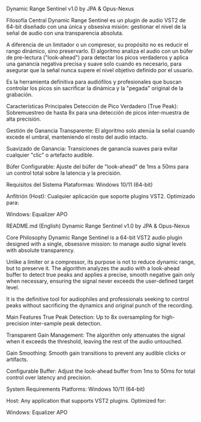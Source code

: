 Dynamic Range Sentinel v1.0 by JPA & Opus-Nexus

Filosofía Central Dynamic Range Sentinel es un plugin de audio VST2 de 64-bit diseñado con una única y obsesiva misión: gestionar el nivel de la señal de audio con una transparencia absoluta.

A diferencia de un limitador o un compresor, su propósito no es reducir el rango dinámico, sino preservarlo. El algoritmo analiza el audio con un búfer de pre-lectura ("look-ahead") para detectar los picos verdaderos y aplica una ganancia negativa precisa y suave solo cuando es necesario, para asegurar que la señal nunca supere el nivel objetivo definido por el usuario.

Es la herramienta definitiva para audiófilos y profesionales que buscan controlar los picos sin sacrificar la dinámica y la "pegada" original de la grabación.

Características Principales Detección de Pico Verdadero (True Peak): Sobremuestreo de hasta 8x para una detección de picos inter-muestra de alta precisión.

Gestión de Ganancia Transparente: El algoritmo solo atenúa la señal cuando excede el umbral, manteniendo el resto del audio intacto.

Suavizado de Ganancia: Transiciones de ganancia suaves para evitar cualquier "clic" o artefacto audible.

Búfer Configurable: Ajuste del búfer de "look-ahead" de 1ms a 50ms para un control total sobre la latencia y la precisión.

Requisitos del Sistema Plataformas: Windows 10/11 (64-bit)

Anfitrión (Host): Cualquier aplicación que soporte plugins VST2. Optimizado para:

Windows: Equalizer APO



README.md (English) Dynamic Range Sentinel v1.0 by JPA & Opus-Nexus

Core Philosophy Dynamic Range Sentinel is a 64-bit VST2 audio plugin designed with a single, obsessive mission: to manage audio signal levels with absolute transparency.

Unlike a limiter or a compressor, its purpose is not to reduce dynamic range, but to preserve it. The algorithm analyzes the audio with a look-ahead buffer to detect true peaks and applies a precise, smooth negative gain only when necessary, ensuring the signal never exceeds the user-defined target level.

It is the definitive tool for audiophiles and professionals seeking to control peaks without sacrificing the dynamics and original punch of the recording.

Main Features True Peak Detection: Up to 8x oversampling for high-precision inter-sample peak detection.

Transparent Gain Management: The algorithm only attenuates the signal when it exceeds the threshold, leaving the rest of the audio untouched.

Gain Smoothing: Smooth gain transitions to prevent any audible clicks or artifacts.

Configurable Buffer: Adjust the look-ahead buffer from 1ms to 50ms for total control over latency and precision.

System Requirements Platforms: Windows 10/11 (64-bit)

Host: Any application that supports VST2 plugins. Optimized for:

Windows: Equalizer APO
